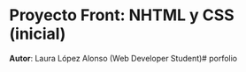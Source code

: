 # Proyecto Front: NHTML y CSS (inicial)

**Autor**: Laura López Alonso (Web Developer Student)#   p o r f o l i o  
 